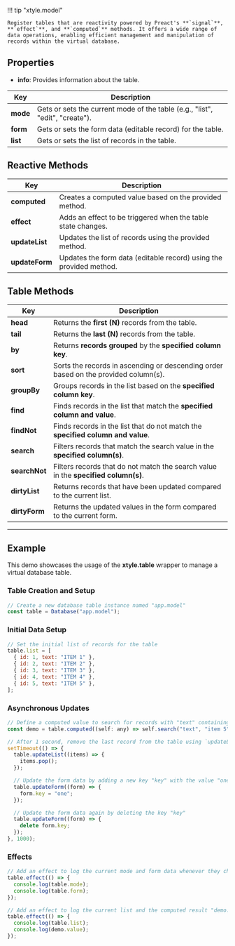 !!! tip "xtyle.model"

    Register tables that are reactivity powered by Preact's **`signal`**, **`effect`**, and **`computed`** methods. It offers a wide range of data operations, enabling efficient management and manipulation of records within the virtual database.

## Properties

- **info**: Provides information about the table.

| Key      | Description                                                                  |
| -------- | ---------------------------------------------------------------------------- |
| **mode** | Gets or sets the current mode of the table (e.g., "list", "edit", "create"). |
| **form** | Gets or sets the form data (editable record) for the table.                  |
| **list** | Gets or sets the list of records in the table.                               |

## **Reactive** Methods

| Key            | Description                                                        |
| -------------- | ------------------------------------------------------------------ |
| **computed**   | Creates a computed value based on the provided method.             |
| **effect**     | Adds an effect to be triggered when the table state changes.       |
| **updateList** | Updates the list of records using the provided method.             |
| **updateForm** | Updates the form data (editable record) using the provided method. |

## **Table** Methods

| Key           | Description                                                                         |
| ------------- | ----------------------------------------------------------------------------------- |
| **head**      | Returns the **first (N)** records from the table.                                   |
| **tail**      | Returns the **last (N)** records from the table.                                    |
| **by**        | Returns **records grouped** by the **specified column key**.                        |
| **sort**      | Sorts the records in ascending or descending order based on the provided column(s). |
| **groupBy**   | Groups records in the list based on the **specified column key**.                   |
| **find**      | Finds records in the list that match the **specified column and value**.            |
| **findNot**   | Finds records in the list that do not match the **specified column and value**.     |
| **search**    | Filters records that match the search value in the **specified column(s)**.         |
| **searchNot** | Filters records that do not match the search value in the **specified column(s)**.  |
| **dirtyList** | Returns records that have been updated compared to the current list.                |
| **dirtyForm** | Returns the updated values in the form compared to the current form.                |

---

## Example

This demo showcases the usage of the **xtyle.table** wrapper to manage a virtual database table.

### Table Creation and Setup

```js
// Create a new database table instance named "app.model"
const table = Database("app.model");
```

### Initial Data Setup

```js
// Set the initial list of records for the table
table.list = [
  { id: 1, text: "ITEM 1" },
  { id: 2, text: "ITEM 2" },
  { id: 3, text: "ITEM 3" },
  { id: 4, text: "ITEM 4" },
  { id: 5, text: "ITEM 5" },
];
```

### Asynchronous Updates

```js
// Define a computed value to search for records with "text" containing "item 5"
const demo = table.computed((self: any) => self.search("text", "item 5"));

// After 1 second, remove the last record from the table using `updateList` method
setTimeout(() => {
  table.updateList((items) => {
    items.pop();
  });

  // Update the form data by adding a new key "key" with the value "one"
  table.updateForm((form) => {
    form.key = "one";
  });

  // Update the form data again by deleting the key "key"
  table.updateForm((form) => {
    delete form.key;
  });
}, 1000);
```

### Effects

```js
// Add an effect to log the current mode and form data whenever they change
table.effect(() => {
  console.log(table.mode);
  console.log(table.form);
});

// Add an effect to log the current list and the computed result "demo.value"
table.effect(() => {
  console.log(table.list);
  console.log(demo.value);
});
```
